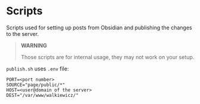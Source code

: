 # Scripts

Scripts used for setting up posts from Obsidian and publishing the changes to the server.

> **WARNING**
> 
> Those scripts are for internal usage, they may not work on your setup.

`publish.sh` uses `.env` file:

```
PORT=<port number>
SOURCE="page/public/*"
HOST=<user@domain of the server>
DEST="/var/www/walkiewicz/"
```
